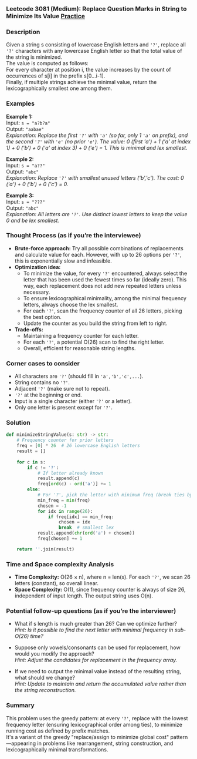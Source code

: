 ### Leetcode 3081 (Medium): Replace Question Marks in String to Minimize Its Value [Practice](https://leetcode.com/problems/replace-question-marks-in-string-to-minimize-its-value)

### Description  
Given a string s consisting of lowercase English letters and `'?'`, replace all `'?'` characters with any lowercase English letter so that the total value of the string is minimized.  
The value is computed as follows:  
For every character at position i, the value increases by the count of occurrences of s[i] in the prefix s[0...i-1].  
Finally, if multiple strings achieve the minimal value, return the lexicographically smallest one among them.

### Examples  

**Example 1:**  
Input: `s = "a?b?a"`  
Output: `"aabae"`  
*Explanation: Replace the first `'?'` with `'a'` (so far, only 1 `'a'` on prefix), and the second `'?'` with `'e'` (no prior `'e'`). The value: 0 (first 'a') + 1 ('a' at index 1) + 0 ('b') + 0 ('a' at index 3) + 0 ('e') = 1. This is minimal and lex smallest.*

**Example 2:**  
Input: `s = "a??"`  
Output: `"abc"`  
*Explanation: Replace `'?'` with smallest unused letters ('b','c'). The cost: 0 ('a') + 0 ('b') + 0 ('c') = 0.*

**Example 3:**  
Input: `s = "???"`  
Output: `"abc"`  
*Explanation: All letters are `'?'`. Use distinct lowest letters to keep the value 0 and be lex smallest.*

### Thought Process (as if you’re the interviewee)  
- **Brute-force approach:** Try all possible combinations of replacements and calculate value for each. However, with up to 26 options per `'?'`, this is exponentially slow and infeasible.
- **Optimization idea:**  
  - To minimize the value, for every `'?'` encountered, always select the letter that has been used the fewest times so far (ideally zero). This way, each replacement does not add new repeated letters unless necessary.
  - To ensure lexicographical minimality, among the minimal frequency letters, always choose the lex smallest.
  - For each `'?'`, scan the frequency counter of all 26 letters, picking the best option.
  - Update the counter as you build the string from left to right.
- **Trade-offs:**  
  - Maintaining a frequency counter for each letter.
  - For each `'?'`, a potential O(26) scan to find the right letter.
  - Overall, efficient for reasonable string lengths.

### Corner cases to consider  
- All characters are `'?'` (should fill in `'a','b','c',...`).
- String contains no `'?'`.
- Adjacent `'?'` (make sure not to repeat).
- `'?'` at the beginning or end.
- Input is a single character (either `'?'` or a letter).
- Only one letter is present except for `'?'`.

### Solution

```python
def minimizeStringValue(s: str) -> str:
    # Frequency counter for prior letters
    freq = [0] * 26  # 26 lowercase English letters
    result = []
    
    for c in s:
        if c != '?':
            # If letter already known
            result.append(c)
            freq[ord(c) - ord('a')] += 1
        else:
            # For '?', pick the letter with minimum freq (break ties by lex order)
            min_freq = min(freq)
            chosen = -1
            for idx in range(26):
                if freq[idx] == min_freq:
                    chosen = idx
                    break  # smallest lex
            result.append(chr(ord('a') + chosen))
            freq[chosen] += 1

    return ''.join(result)
```

### Time and Space complexity Analysis  

- **Time Complexity:** O(26 × n), where n = len(s). For each `'?'`, we scan 26 letters (constant), so overall linear.
- **Space Complexity:** O(1), since frequency counter is always of size 26, independent of input length. The output string uses O(n).

### Potential follow-up questions (as if you’re the interviewer)  

- What if s length is much greater than 26? Can we optimize further?  
  *Hint: Is it possible to find the next letter with minimal frequency in sub-O(26) time?*
  
- Suppose only vowels/consonants can be used for replacement, how would you modify the approach?  
  *Hint: Adjust the candidates for replacement in the frequency array.*

- If we need to output the minimal value instead of the resulting string, what should we change?  
  *Hint: Update to maintain and return the accumulated value rather than the string reconstruction.*

### Summary
This problem uses the greedy pattern: at every `'?'`, replace with the lowest frequency letter (ensuring lexicographical order among ties), to minimize running cost as defined by prefix matches.  
It's a variant of the greedy "replace/assign to minimize global cost" pattern—appearing in problems like rearrangement, string construction, and lexicographically minimal transformations.